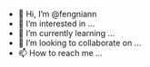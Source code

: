 - 👋 Hi, I’m @fengniann
- 👀 I’m interested in ...
- 🌱 I’m currently learning ...
- 💞️ I’m looking to collaborate on ...
- 📫 How to reach me ...

<!---
fengniann/fengniann is a ✨ special ✨ repository because its `README.md` (this file) appears on your GitHub profile.
You can click the Preview link to take a look at your changes.
--->
